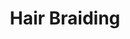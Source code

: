 ---
layout: page
title: Hair Braiding
menu_title: Braids
description: 'Description'
permalink: /african-hair-braiding/
---